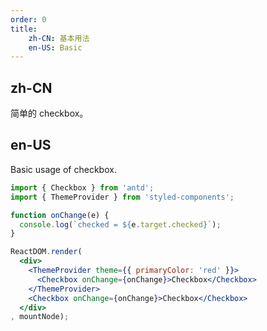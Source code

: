 ```yaml
---
order: 0
title:
    zh-CN: 基本用法
    en-US: Basic
---
```


## zh-CN

简单的 checkbox。

## en-US

Basic usage of checkbox.

````jsx
import { Checkbox } from 'antd';
import { ThemeProvider } from 'styled-components';

function onChange(e) {
  console.log(`checked = ${e.target.checked}`);
}

ReactDOM.render(
  <div>
    <ThemeProvider theme={{ primaryColor: 'red' }}>
      <Checkbox onChange={onChange}>Checkbox</Checkbox>
    </ThemeProvider>
    <Checkbox onChange={onChange}>Checkbox</Checkbox>
  </div>
, mountNode);
````
